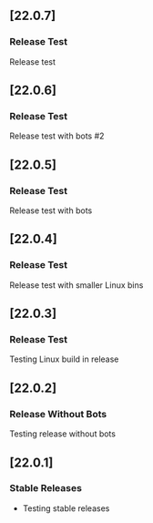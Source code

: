 ## [22.0.7]

### Release Test

Release test

## [22.0.6]

### Release Test

Release test with bots #2

## [22.0.5]

### Release Test

Release test with bots

## [22.0.4]

### Release Test

Release test with smaller Linux bins

## [22.0.3]

### Release Test

Testing Linux build in release

## [22.0.2]

### Release Without Bots

Testing release without bots

## [22.0.1]

### Stable Releases

- Testing stable releases
